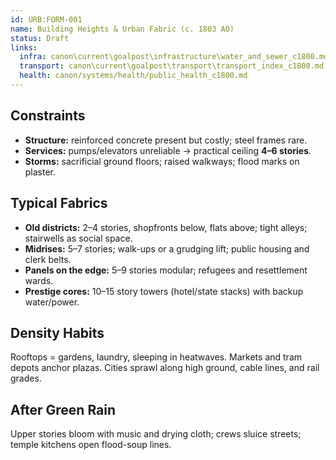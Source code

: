 ```yaml
---
id: URB:FORM-001
name: Building Heights & Urban Fabric (c. 1803 AO)
status: Draft
links:
  infra: canon\current\goalpost\infrastructure\water_and_sewer_c1800.md
  transport: canon\current\goalpost\transport\transport_index_c1800.md
  health: canon/systems/health/public_health_c1800.md
---
```


## Constraints
- **Structure:** reinforced concrete present but costly; steel frames rare.
- **Services:** pumps/elevators unreliable → practical ceiling **4–6 stories**.
- **Storms:** sacrificial ground floors; raised walkways; flood marks on plaster.

## Typical Fabrics
- **Old districts:** 2–4 stories, shopfronts below, flats above; tight alleys; stairwells as social space.
- **Midrises:** 5–7 stories; walk-ups or a grudging lift; public housing and clerk belts.
- **Panels on the edge:** 5–9 stories modular; refugees and resettlement wards.
- **Prestige cores:** 10–15 story towers (hotel/state stacks) with backup water/power.

## Density Habits
Rooftops = gardens, laundry, sleeping in heatwaves. Markets and tram depots anchor plazas. Cities sprawl along high ground, cable lines, and rail grades.

## After Green Rain
Upper stories bloom with music and drying cloth; crews sluice streets; temple kitchens open flood-soup lines.
